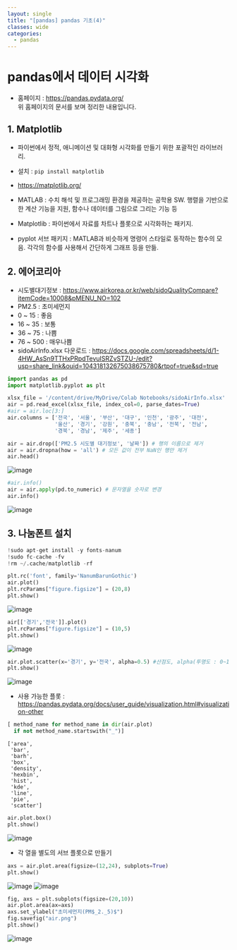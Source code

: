 ```yaml
---
layout: single
title: "[pandas] pandas 기초(4)"
classes: wide
categories:
  - pandas
--- 
```


# pandas에서 데이터 시각화
+ 홈페이지 : https://pandas.pydata.org/  
위 홈페이지의 문서를 보며 정리한 내용입니다.

## 1. Matplotlib
+ 파이썬에서 정적, 애니메이션 및 대화형 시각화를 만들기 위한 포괄적인 라이브러리.

+ 설치 : `pip install matplotlib`
+ https://matplotlib.org/

+ MATLAB : 수치 해석 및 프로그래밍 환경을 제공하는 공학용 SW. 행렬을 기반으로 한 계산 기능을 지원, 함수나 데이터를 그림으로 그리는 기능 등

+ Matplotlib : 파이썬에서 자료를 차트나 플롯으로 시각화하는 패키지.

+ pyplot 서브 패키지 : MATLAB과 비슷하게 명령어 스타일로 동작하는 함수의 모음. 각각의 함수를 사용해서 간단하게 그래프 등을 만듦.


## 2. 에어코리아

+ 시도별대기정보 :  https://www.airkorea.or.kr/web/sidoQualityCompare?itemCode=10008&pMENU_NO=102
+ PM2.5 : 초미세먼지
+ 0 ~ 15 : 좋음
+ 16 ~ 35 : 보통
+ 36 ~ 75 : 나쁨
+ 76 ~ 500 : 매우나쁨
+ sidoAirInfo.xlsx 다운로드 : https://docs.google.com/spreadsheets/d/1-4HW_AsSn9TTHxPRpdTevuISRZvSTZU-/edit?usp=share_link&ouid=104318132675038675780&rtpof=true&sd=true
  
  
```python
import pandas as pd
import matplotlib.pyplot as plt

xlsx_file = '/content/drive/MyDrive/Colab Notebooks/sidoAirInfo.xlsx'
air = pd.read_excel(xlsx_file, index_col=0, parse_dates=True)
#air = air.loc[3:]
air.columns = ['전국', '서울', '부산', '대구', '인천', '광주', '대전', 
               '울산', '경기', '강원', '충북', '충남', '전북', '전남', 
               '경북', '경남', '제주', '세종']

air = air.drop(['PM2.5 시도별 대기정보', '날짜']) # 행의 이름으로 제거
air = air.dropna(how = 'all') # 모든 값이 전부 NaN인 행만 제거
air.head()
```

![image](https://user-images.githubusercontent.com/47412229/200163131-1cdcad0f-cfb7-4326-8e53-55a1b671b59a.png)

```python
#air.info()
air = air.apply(pd.to_numeric) # 문자열을 숫자로 변경
air.info()
```
![image](https://user-images.githubusercontent.com/47412229/200163165-7a92f327-a566-4070-8b14-e12139b2ab64.png)

## 3. 나눔폰트 설치

```python
!sudo apt-get install -y fonts-nanum
!sudo fc-cache -fv
!rm ~/.cache/matplotlib -rf
```

```python
plt.rc('font', family='NanumBarunGothic')
air.plot()
plt.rcParams["figure.figsize"] = (20,8)
plt.show()
```
![image](https://user-images.githubusercontent.com/47412229/200163204-70c8ea06-2bb7-4008-a2ea-a1af9ca7f2e9.png)

```python
air[['경기','전국']].plot()
plt.rcParams["figure.figsize"] = (10,5)
plt.show()
```
![image](https://user-images.githubusercontent.com/47412229/200163219-d271f57d-5063-4cae-b447-7b5905da65a6.png)

```python
air.plot.scatter(x='경기', y='전국', alpha=0.5) #산점도, alpha(투명도 : 0~1)
plt.show()
```
![image](https://user-images.githubusercontent.com/47412229/200163244-80860b25-37c7-450c-8a0a-5a44191e74a7.png)

+ 사용 가능한 플롯 : https://pandas.pydata.org/docs/user_guide/visualization.html#visualization-other  

```python
[ method_name for method_name in dir(air.plot)
  if not method_name.startswith("_")]
```
    ['area',
     'bar',
     'barh',
     'box',
     'density',
     'hexbin',
     'hist',
     'kde',
     'line',
     'pie',
     'scatter']  
 
 ```python
air.plot.box()
plt.show()
```  

![image](https://user-images.githubusercontent.com/47412229/200163308-790bca70-214b-4eaf-8d4f-f17441e7c628.png)

+ 각 열을 별도의 서브 플롯으로 만들기

```python
axs = air.plot.area(figsize=(12,24), subplots=True)
plt.show()
```

![image](https://user-images.githubusercontent.com/47412229/200163339-06f5fcb4-3b91-4bf9-983f-7de39b43179f.png)
![image](https://user-images.githubusercontent.com/47412229/200163357-b498bb84-4937-49d7-a528-96f70ae93cbe.png)

```python
fig, axs = plt.subplots(figsize=(20,10))
air.plot.area(ax=axs)
axs.set_ylabel("초미세먼지(PM$_2._5)$")
fig.savefig("air.png")
plt.show()
```
![image](https://user-images.githubusercontent.com/47412229/200163386-a048affd-cb4c-471c-9782-76477205c919.png)



 










